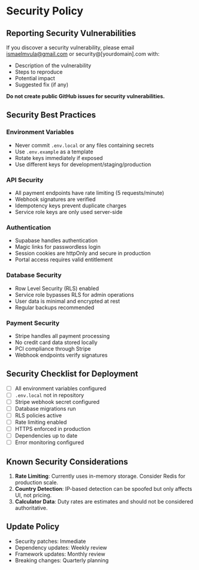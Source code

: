 # Security Policy

## Reporting Security Vulnerabilities

If you discover a security vulnerability, please email ismaelmvula@gmail.com or security@[yourdomain].com with:

- Description of the vulnerability
- Steps to reproduce
- Potential impact
- Suggested fix (if any)

**Do not create public GitHub issues for security vulnerabilities.**

## Security Best Practices

### Environment Variables
- Never commit `.env.local` or any files containing secrets
- Use `.env.example` as a template
- Rotate keys immediately if exposed
- Use different keys for development/staging/production

### API Security
- All payment endpoints have rate limiting (5 requests/minute)
- Webhook signatures are verified
- Idempotency keys prevent duplicate charges
- Service role keys are only used server-side

### Authentication
- Supabase handles authentication
- Magic links for passwordless login
- Session cookies are httpOnly and secure in production
- Portal access requires valid entitlement

### Database Security
- Row Level Security (RLS) enabled
- Service role bypasses RLS for admin operations
- User data is minimal and encrypted at rest
- Regular backups recommended

### Payment Security
- Stripe handles all payment processing
- No credit card data stored locally
- PCI compliance through Stripe
- Webhook endpoints verify signatures

## Security Checklist for Deployment

- [ ] All environment variables configured
- [ ] `.env.local` not in repository
- [ ] Stripe webhook secret configured
- [ ] Database migrations run
- [ ] RLS policies active
- [ ] Rate limiting enabled
- [ ] HTTPS enforced in production
- [ ] Dependencies up to date
- [ ] Error monitoring configured

## Known Security Considerations

1. **Rate Limiting**: Currently uses in-memory storage. Consider Redis for production scale.
2. **Country Detection**: IP-based detection can be spoofed but only affects UI, not pricing.
3. **Calculator Data**: Duty rates are estimates and should not be considered authoritative.

## Update Policy

- Security patches: Immediate
- Dependency updates: Weekly review
- Framework updates: Monthly review
- Breaking changes: Quarterly planning